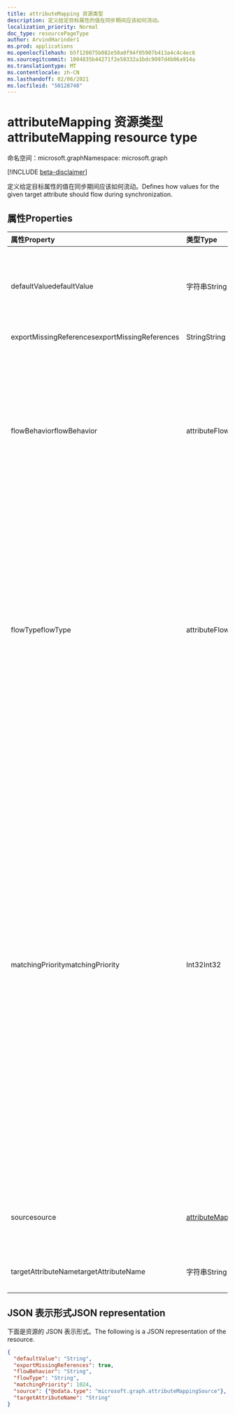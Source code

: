 ```yaml
---
title: attributeMapping 资源类型
description: 定义给定目标属性的值在同步期间应该如何流动。
localization_priority: Normal
doc_type: resourcePageType
author: ArvindHarinder1
ms.prod: applications
ms.openlocfilehash: b5f120075b082e50a0f94f05907b413a4c4c4ec6
ms.sourcegitcommit: 1004835b44271f2e50332a1bdc9097d4b06a914a
ms.translationtype: MT
ms.contentlocale: zh-CN
ms.lasthandoff: 02/06/2021
ms.locfileid: "50128748"
---
```

# <a name="attributemapping-resource-type"></a><span data-ttu-id="f15d6-103">attributeMapping 资源类型</span><span class="sxs-lookup"><span data-stu-id="f15d6-103">attributeMapping resource type</span></span>

<span data-ttu-id="f15d6-104">命名空间：microsoft.graph</span><span class="sxs-lookup"><span data-stu-id="f15d6-104">Namespace: microsoft.graph</span></span>

[!INCLUDE [beta-disclaimer](../../includes/beta-disclaimer.md)]

<span data-ttu-id="f15d6-105">定义给定目标属性的值在同步期间应该如何流动。</span><span class="sxs-lookup"><span data-stu-id="f15d6-105">Defines how values for the given target attribute should flow during synchronization.</span></span>

## <a name="properties"></a><span data-ttu-id="f15d6-106">属性</span><span class="sxs-lookup"><span data-stu-id="f15d6-106">Properties</span></span>

| <span data-ttu-id="f15d6-107">属性</span><span class="sxs-lookup"><span data-stu-id="f15d6-107">Property</span></span>                  | <span data-ttu-id="f15d6-108">类型</span><span class="sxs-lookup"><span data-stu-id="f15d6-108">Type</span></span>                      | <span data-ttu-id="f15d6-109">说明</span><span class="sxs-lookup"><span data-stu-id="f15d6-109">Description</span></span>    |
|:--------------------------|:--------------------------|:---------------|
|<span data-ttu-id="f15d6-110">defaultValue</span><span class="sxs-lookup"><span data-stu-id="f15d6-110">defaultValue</span></span>               | <span data-ttu-id="f15d6-111">字符串</span><span class="sxs-lookup"><span data-stu-id="f15d6-111">String</span></span>                    |<span data-ttu-id="f15d6-112">在将源属性求值 **到的情况下使用的** 默认值 `null` 。</span><span class="sxs-lookup"><span data-stu-id="f15d6-112">Default value to be used in case the **source** property was evaluated to `null`.</span></span> <span data-ttu-id="f15d6-113">可选。</span><span class="sxs-lookup"><span data-stu-id="f15d6-113">Optional.</span></span>|
|<span data-ttu-id="f15d6-114">exportMissingReferences</span><span class="sxs-lookup"><span data-stu-id="f15d6-114">exportMissingReferences</span></span>    |<span data-ttu-id="f15d6-115">String</span><span class="sxs-lookup"><span data-stu-id="f15d6-115">String</span></span>                     |<span data-ttu-id="f15d6-116">仅供内部使用。</span><span class="sxs-lookup"><span data-stu-id="f15d6-116">For internal use only.</span></span>|
|<span data-ttu-id="f15d6-117">flowBehavior</span><span class="sxs-lookup"><span data-stu-id="f15d6-117">flowBehavior</span></span>               |<span data-ttu-id="f15d6-118">attributeFlowBehavior</span><span class="sxs-lookup"><span data-stu-id="f15d6-118">attributeFlowBehavior</span></span>      |<span data-ttu-id="f15d6-119">定义应何时将此属性导出到目标目录。</span><span class="sxs-lookup"><span data-stu-id="f15d6-119">Defines when this attribute should be exported to the target directory.</span></span> <span data-ttu-id="f15d6-120">可能的值是： `FlowWhenChanged` 和 `FlowAlways` 。</span><span class="sxs-lookup"><span data-stu-id="f15d6-120">Possible values are: `FlowWhenChanged` and `FlowAlways`.</span></span> <span data-ttu-id="f15d6-121">默认值为 `FlowWhenChanged`。</span><span class="sxs-lookup"><span data-stu-id="f15d6-121">Default is `FlowWhenChanged`.</span></span> |
|<span data-ttu-id="f15d6-122">flowType</span><span class="sxs-lookup"><span data-stu-id="f15d6-122">flowType</span></span>                   |<span data-ttu-id="f15d6-123">attributeFlowType</span><span class="sxs-lookup"><span data-stu-id="f15d6-123">attributeFlowType</span></span>          |<span data-ttu-id="f15d6-124">定义应在目标目录中更新此属性的时间。</span><span class="sxs-lookup"><span data-stu-id="f15d6-124">Defines when this attribute should be updated in the target directory.</span></span> <span data-ttu-id="f15d6-125">可能的值是： (默认值) ， (仅在) 创建新对象时， (仅在更改向多值属性中添加新值时 `Always` `ObjectAddOnly` `MultiValueAddOnly`) 。</span><span class="sxs-lookup"><span data-stu-id="f15d6-125">Possible values are: `Always` (default), `ObjectAddOnly` (only when new object is created), `MultiValueAddOnly` (only when the change is adding new values to a multi-valued attribute).</span></span> |
|<span data-ttu-id="f15d6-126">matchingPriority</span><span class="sxs-lookup"><span data-stu-id="f15d6-126">matchingPriority</span></span>           |<span data-ttu-id="f15d6-127">Int32</span><span class="sxs-lookup"><span data-stu-id="f15d6-127">Int32</span></span>                      |<span data-ttu-id="f15d6-128">如果大于 0，则此属性将用于在源目录和目标目录之间执行对象的初始匹配。</span><span class="sxs-lookup"><span data-stu-id="f15d6-128">If higher than 0, this attribute will be used to perform an initial match of the objects between source and target directories.</span></span> <span data-ttu-id="f15d6-129">同步引擎将首先尝试使用具有最低匹配优先级的属性查找匹配对象。</span><span class="sxs-lookup"><span data-stu-id="f15d6-129">The synchronization engine will try to find the matching object using attribute with lowest value of matching priority first.</span></span> <span data-ttu-id="f15d6-130">如果未找到，则使用具有下一个匹配优先级的属性，等等，直到找到匹配项或没有更多匹配的属性。</span><span class="sxs-lookup"><span data-stu-id="f15d6-130">If not found, the attribute with the next matching priority will be used, and so on a until match is found or no more matching attributes are left.</span></span> <span data-ttu-id="f15d6-131">只有预期具有唯一值的属性（如电子邮件）才应用作匹配属性。</span><span class="sxs-lookup"><span data-stu-id="f15d6-131">Only attributes that are expected to have unique values, such as email, should be used as matching attributes.</span></span>|
|<span data-ttu-id="f15d6-132">source</span><span class="sxs-lookup"><span data-stu-id="f15d6-132">source</span></span>                     |[<span data-ttu-id="f15d6-133">attributeMappingSource</span><span class="sxs-lookup"><span data-stu-id="f15d6-133">attributeMappingSource</span></span>](synchronization-attributemappingsource.md)     | <span data-ttu-id="f15d6-134">定义如何从源对象中提取 (或) 转换值。</span><span class="sxs-lookup"><span data-stu-id="f15d6-134">Defines how a value should be extracted (or transformed) from the source object.</span></span> |
|<span data-ttu-id="f15d6-135">targetAttributeName</span><span class="sxs-lookup"><span data-stu-id="f15d6-135">targetAttributeName</span></span>        |<span data-ttu-id="f15d6-136">字符串</span><span class="sxs-lookup"><span data-stu-id="f15d6-136">String</span></span>                     |<span data-ttu-id="f15d6-137">目标对象上属性的名称。</span><span class="sxs-lookup"><span data-stu-id="f15d6-137">Name of the attribute on the target object.</span></span> |

## <a name="json-representation"></a><span data-ttu-id="f15d6-138">JSON 表示形式</span><span class="sxs-lookup"><span data-stu-id="f15d6-138">JSON representation</span></span>

<span data-ttu-id="f15d6-139">下面是资源的 JSON 表示形式。</span><span class="sxs-lookup"><span data-stu-id="f15d6-139">The following is a JSON representation of the resource.</span></span>

<!-- {
  "blockType": "resource",
  "optionalProperties": [

  ],
  "@odata.type": "microsoft.graph.attributeMapping"
}-->

```json
{
  "defaultValue": "String",
  "exportMissingReferences": true,
  "flowBehavior": "String",
  "flowType": "String",
  "matchingPriority": 1024,
  "source": {"@odata.type": "microsoft.graph.attributeMappingSource"},
  "targetAttributeName": "String"
}

```

<!-- uuid: 8fcb5dbc-d5aa-4681-8e31-b001d5168d79
2015-10-25 14:57:30 UTC -->
<!--
{
  "type": "#page.annotation",
  "description": "attributeMapping resource",
  "keywords": "",
  "section": "documentation",
  "tocPath": "",
  "suppressions": []
}
-->


